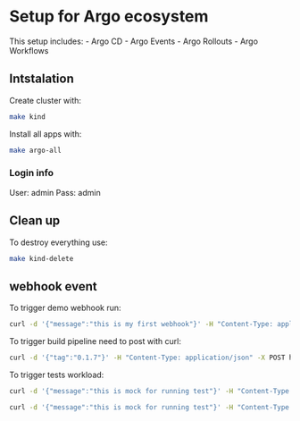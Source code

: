 # Setup for Argo ecosystem

This setup includes:
    - Argo CD
    - Argo Events
    - Argo Rollouts
    - Argo Workflows

## Intstalation

Create cluster with:

```zsh
make kind
```

Install all apps with:

```zsh
make argo-all
```

### Login info

User: admin
Pass: admin

## Clean up

To destroy everything use:

```zsh
make kind-delete
```

## webhook event

To trigger demo webhook run:

```zsh
curl -d '{"message":"this is my first webhook"}' -H "Content-Type: application/json" -X POST http://localhost:8445/example
```

To trigger build pipeline need to post with curl:

```zsh
curl -d '{"tag":"0.1.7"}' -H "Content-Type: application/json" -X POST http://localhost:8445/commit
```

To trigger tests workload:

```zsh
curl -d '{"message":"this is mock for running test"}' -H "Content-Type: application/json" -X POST http://localhost:8445/tests
```

```zsh
curl -d '{"message":"this is mock for running test"}' -H "Content-Type: application/json" -X POST http://webhook-eventsource.argo.svc.cluster.local/tests
```
